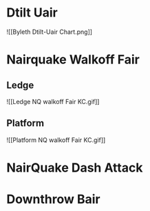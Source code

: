 # Dtilt Uair
![[Byleth Dtilt-Uair Chart.png]]
# Nairquake Walkoff Fair
## Ledge
![[Ledge NQ walkoff Fair KC.gif]]
## Platform
![[Platform NQ walkoff Fair KC.gif]]
# NairQuake Dash Attack
# Downthrow Bair
